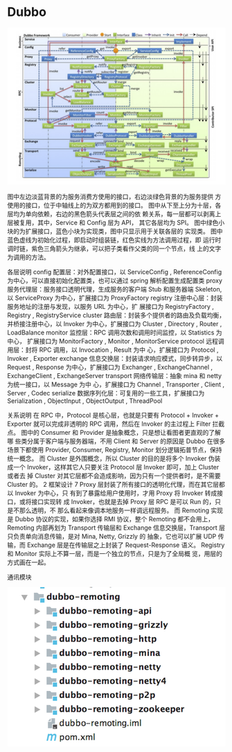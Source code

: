 # Dubbo

![](.gitbook/assets/image%20%2814%29.png)

                                  图中左边淡蓝背景的为服务消费方使用的接口，右边淡绿色背景的为服务提供 方使用的接口，位于中轴线上的为双方都用到的接口。 图中从下至上分为十层，各层均为单向依赖，右边的黑色箭头代表层之间的依 赖关系，每一层都可以剥离上层被复用，其中，Service 和 Config 层为 API， 其它各层均为 SPI。 图中绿色小块的为扩展接口，蓝色小块为实现类，图中只显示用于关联各层的 实现类。 图中蓝色虚线为初始化过程，即启动时组装链，红色实线为方法调用过程，即 运行时调时链，紫色三角箭头为继承，可以把子类看作父类的同一个节点，线 上的文字为调用的方法。

各层说明 config 配置层：对外配置接口，以 ServiceConfig , ReferenceConfig 为中心，可以直接初始化配置类，也可以通过 spring 解析配置生成配置类 proxy 服务代理层：服务接口透明代理，生成服务的客户端 Stub 和服务器端 Skeleton, 以 ServiceProxy 为中心，扩展接口为 ProxyFactory registry 注册中心层：封装服务地址的注册与发现，以服务 URL 为中心，扩 展接口为 RegistryFactory , Registry , RegistryService cluster 路由层：封装多个提供者的路由及负载均衡，并桥接注册中心，以 Invoker 为中心，扩展接口为 Cluster , Directory , Router , LoadBalance monitor 监控层：RPC 调用次数和调用时间监控，以 Statistics 为中心， 扩展接口为 MonitorFactory , Monitor , MonitorService protocol 远程调用层：封将 RPC 调用，以 Invocation , Result 为中 心，扩展接口为 Protocol , Invoker , Exporter exchange 信息交换层：封装请求响应模式，同步转异步，以 Request , Response 为中心，扩展接口为 Exchanger , ExchangeChannel , ExchangeClient , ExchangeServer transport 网络传输层：抽象 mina 和 netty 为统一接口，以 Message 为中 心，扩展接口为 Channel , Transporter , Client , Server , Codec serialize 数据序列化层：可复用的一些工具，扩展接口为 Serialization , ObjectInput , ObjectOutput , ThreadPool



关系说明 在 RPC 中，Protocol 是核心层，也就是只要有 Protocol + Invoker + Exporter 就可以完成非透明的 RPC 调用，然后在 Invoker 的主过程上 Filter 拦截点。 图中的 Consumer 和 Provider 是抽象概念，只是想让看图者更直观的了解哪 些类分属于客户端与服务器端，不用 Client 和 Server 的原因是 Dubbo 在很多 场景下都使用 Provider, Consumer, Registry, Monitor 划分逻辑拓普节点，保持 统一概念。 而 Cluster 是外围概念，所以 Cluster 的目的是将多个 Invoker 伪装成一个 Invoker，这样其它人只要关注 Protocol 层 Invoker 即可，加上 Cluster 或者去 掉 Cluster 对其它层都不会造成影响，因为只有一个提供者时，是不需要 Cluster 的。 2 框架设计 7 Proxy 层封装了所有接口的透明化代理，而在其它层都以 Invoker 为中心，只 有到了暴露给用户使用时，才用 Proxy 将 Invoker 转成接口，或将接口实现转 成 Invoker，也就是去掉 Proxy 层 RPC 是可以 Run 的，只是不那么透明，不 那么看起来像调本地服务一样调远程服务。 而 Remoting 实现是 Dubbo 协议的实现，如果你选择 RMI 协议，整个 Remoting 都不会用上，Remoting 内部再划为 Transport 传输层和 Exchange 信息交换层，Transport 层只负责单向消息传输，是对 Mina, Netty, Grizzly 的 抽象，它也可以扩展 UDP 传输，而 Exchange 层是在传输层之上封装了 Request-Response 语义。 Registry 和 Monitor 实际上不算一层，而是一个独立的节点，只是为了全局概 览，用层的方式画在一起。



通讯模块

![](.gitbook/assets/image.png)


